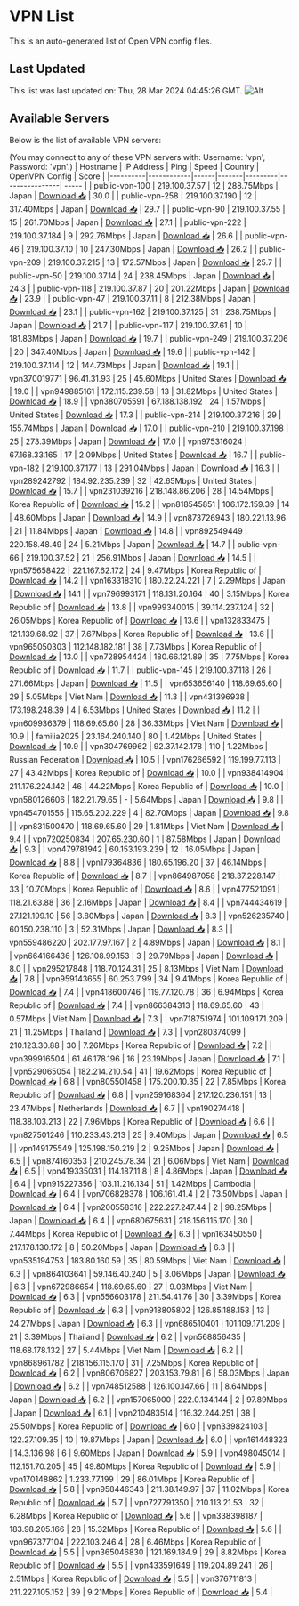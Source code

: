 # VPN List

This is an auto-generated list of Open VPN config files.

## Last Updated

This list was last updated on: Thu, 28 Mar 2024 04:45:26 GMT.
![Alt](https://repobeats.axiom.co/api/embed/186b98318ef1479477931607c1ad7d823f12451f.svg "Repobeats analytics image")

## Available Servers

Below is the list of available VPN servers:

(You may connect to any of these VPN servers with: Username: 'vpn', Password: 'vpn'.)
| Hostname | IP Address | Ping | Speed | Country | OpenVPN Config | Score |
|----------|------------|------|-------|---------|----------------| ----- |
| public-vpn-100 | 219.100.37.57 | 12 | 288.75Mbps | Japan | [Download 📥](./configs/server_0_JP.ovpn) | 30.0 |
| public-vpn-258 | 219.100.37.190 | 12 | 317.40Mbps | Japan | [Download 📥](./configs/server_1_JP.ovpn) | 29.7 |
| public-vpn-90 | 219.100.37.55 | 15 | 261.70Mbps | Japan | [Download 📥](./configs/server_2_JP.ovpn) | 27.1 |
| public-vpn-222 | 219.100.37.184 | 9 | 292.76Mbps | Japan | [Download 📥](./configs/server_3_JP.ovpn) | 26.6 |
| public-vpn-46 | 219.100.37.10 | 10 | 247.30Mbps | Japan | [Download 📥](./configs/server_4_JP.ovpn) | 26.2 |
| public-vpn-209 | 219.100.37.215 | 13 | 172.57Mbps | Japan | [Download 📥](./configs/server_5_JP.ovpn) | 25.7 |
| public-vpn-50 | 219.100.37.14 | 24 | 238.45Mbps | Japan | [Download 📥](./configs/server_6_JP.ovpn) | 24.3 |
| public-vpn-118 | 219.100.37.87 | 20 | 201.22Mbps | Japan | [Download 📥](./configs/server_7_JP.ovpn) | 23.9 |
| public-vpn-47 | 219.100.37.11 | 8 | 212.38Mbps | Japan | [Download 📥](./configs/server_8_JP.ovpn) | 23.1 |
| public-vpn-162 | 219.100.37.125 | 31 | 238.75Mbps | Japan | [Download 📥](./configs/server_9_JP.ovpn) | 21.7 |
| public-vpn-117 | 219.100.37.61 | 10 | 181.83Mbps | Japan | [Download 📥](./configs/server_10_JP.ovpn) | 19.7 |
| public-vpn-249 | 219.100.37.206 | 20 | 347.40Mbps | Japan | [Download 📥](./configs/server_11_JP.ovpn) | 19.6 |
| public-vpn-142 | 219.100.37.114 | 12 | 144.73Mbps | Japan | [Download 📥](./configs/server_12_JP.ovpn) | 19.1 |
| vpn370019771 | 96.41.31.93 | 25 | 45.60Mbps | United States | [Download 📥](./configs/server_13_US.ovpn) | 19.0 |
| vpn949885161 | 172.115.239.58 | 13 | 31.82Mbps | United States | [Download 📥](./configs/server_14_US.ovpn) | 18.9 |
| vpn380705591 | 67.188.138.192 | 24 | 1.57Mbps | United States | [Download 📥](./configs/server_15_US.ovpn) | 17.3 |
| public-vpn-214 | 219.100.37.216 | 29 | 155.74Mbps | Japan | [Download 📥](./configs/server_16_JP.ovpn) | 17.0 |
| public-vpn-210 | 219.100.37.198 | 25 | 273.39Mbps | Japan | [Download 📥](./configs/server_17_JP.ovpn) | 17.0 |
| vpn975316024 | 67.168.33.165 | 17 | 2.09Mbps | United States | [Download 📥](./configs/server_18_US.ovpn) | 16.7 |
| public-vpn-182 | 219.100.37.177 | 13 | 291.04Mbps | Japan | [Download 📥](./configs/server_19_JP.ovpn) | 16.3 |
| vpn289242792 | 184.92.235.239 | 32 | 42.65Mbps | United States | [Download 📥](./configs/server_20_US.ovpn) | 15.7 |
| vpn231039216 | 218.148.86.206 | 28 | 14.54Mbps | Korea Republic of | [Download 📥](./configs/server_21_KR.ovpn) | 15.2 |
| vpn818545851 | 106.172.159.39 | 14 | 48.60Mbps | Japan | [Download 📥](./configs/server_22_JP.ovpn) | 14.9 |
| vpn873726943 | 180.221.13.96 | 21 | 11.84Mbps | Japan | [Download 📥](./configs/server_23_JP.ovpn) | 14.8 |
| vpn892549449 | 220.158.48.49 | 24 | 5.21Mbps | Japan | [Download 📥](./configs/server_24_JP.ovpn) | 14.7 |
| public-vpn-66 | 219.100.37.52 | 21 | 256.91Mbps | Japan | [Download 📥](./configs/server_25_JP.ovpn) | 14.5 |
| vpn575658422 | 221.167.62.172 | 24 | 9.47Mbps | Korea Republic of | [Download 📥](./configs/server_26_KR.ovpn) | 14.2 |
| vpn163318310 | 180.22.24.221 | 7 | 2.29Mbps | Japan | [Download 📥](./configs/server_27_JP.ovpn) | 14.1 |
| vpn796993171 | 118.131.20.164 | 40 | 3.15Mbps | Korea Republic of | [Download 📥](./configs/server_28_KR.ovpn) | 13.8 |
| vpn999340015 | 39.114.237.124 | 32 | 26.05Mbps | Korea Republic of | [Download 📥](./configs/server_29_KR.ovpn) | 13.6 |
| vpn132833475 | 121.139.68.92 | 37 | 7.67Mbps | Korea Republic of | [Download 📥](./configs/server_30_KR.ovpn) | 13.6 |
| vpn965050303 | 112.148.182.181 | 38 | 7.73Mbps | Korea Republic of | [Download 📥](./configs/server_31_KR.ovpn) | 13.0 |
| vpn728954424 | 180.66.121.89 | 35 | 7.75Mbps | Korea Republic of | [Download 📥](./configs/server_32_KR.ovpn) | 11.7 |
| public-vpn-145 | 219.100.37.118 | 26 | 271.66Mbps | Japan | [Download 📥](./configs/server_33_JP.ovpn) | 11.5 |
| vpn653656140 | 118.69.65.60 | 29 | 5.05Mbps | Viet Nam | [Download 📥](./configs/server_34_VN.ovpn) | 11.3 |
| vpn431396938 | 173.198.248.39 | 4 | 6.53Mbps | United States | [Download 📥](./configs/server_35_US.ovpn) | 11.2 |
| vpn609936379 | 118.69.65.60 | 28 | 36.33Mbps | Viet Nam | [Download 📥](./configs/server_36_VN.ovpn) | 10.9 |
| familia2025 | 23.164.240.140 | 80 | 1.42Mbps | United States | [Download 📥](./configs/server_37_US.ovpn) | 10.9 |
| vpn304769962 | 92.37.142.178 | 110 | 1.22Mbps | Russian Federation | [Download 📥](./configs/server_38_RU.ovpn) | 10.5 |
| vpn176266592 | 119.199.77.113 | 27 | 43.42Mbps | Korea Republic of | [Download 📥](./configs/server_39_KR.ovpn) | 10.0 |
| vpn938414904 | 211.176.224.142 | 46 | 44.22Mbps | Korea Republic of | [Download 📥](./configs/server_40_KR.ovpn) | 10.0 |
| vpn580126606 | 182.21.79.65 | - | 5.64Mbps | Japan | [Download 📥](./configs/server_41_JP.ovpn) | 9.8 |
| vpn454701555 | 115.65.202.229 | 4 | 82.70Mbps | Japan | [Download 📥](./configs/server_42_JP.ovpn) | 9.8 |
| vpn831500470 | 118.69.65.60 | 29 | 1.81Mbps | Viet Nam | [Download 📥](./configs/server_43_VN.ovpn) | 9.4 |
| vpn720250834 | 207.65.230.60 | 1 | 87.58Mbps | Japan | [Download 📥](./configs/server_44_JP.ovpn) | 9.3 |
| vpn479781942 | 60.153.193.239 | 12 | 16.05Mbps | Japan | [Download 📥](./configs/server_45_JP.ovpn) | 8.8 |
| vpn179364836 | 180.65.196.20 | 37 | 46.14Mbps | Korea Republic of | [Download 📥](./configs/server_46_KR.ovpn) | 8.7 |
| vpn864987058 | 218.37.228.147 | 33 | 10.70Mbps | Korea Republic of | [Download 📥](./configs/server_47_KR.ovpn) | 8.6 |
| vpn477521091 | 118.21.63.88 | 36 | 2.16Mbps | Japan | [Download 📥](./configs/server_48_JP.ovpn) | 8.4 |
| vpn744434619 | 27.121.199.10 | 56 | 3.80Mbps | Japan | [Download 📥](./configs/server_49_JP.ovpn) | 8.3 |
| vpn526235740 | 60.150.238.110 | 3 | 52.31Mbps | Japan | [Download 📥](./configs/server_50_JP.ovpn) | 8.3 |
| vpn559486220 | 202.177.97.167 | 2 | 4.89Mbps | Japan | [Download 📥](./configs/server_51_JP.ovpn) | 8.1 |
| vpn664166436 | 126.108.99.153 | 3 | 29.79Mbps | Japan | [Download 📥](./configs/server_52_JP.ovpn) | 8.0 |
| vpn295217848 | 118.70.124.31 | 25 | 8.13Mbps | Viet Nam | [Download 📥](./configs/server_53_VN.ovpn) | 7.8 |
| vpn959143655 | 60.253.7.99 | 34 | 9.41Mbps | Korea Republic of | [Download 📥](./configs/server_54_KR.ovpn) | 7.4 |
| vpn418600746 | 119.77.120.78 | 36 | 6.94Mbps | Korea Republic of | [Download 📥](./configs/server_55_KR.ovpn) | 7.4 |
| vpn866384313 | 118.69.65.60 | 43 | 0.57Mbps | Viet Nam | [Download 📥](./configs/server_56_VN.ovpn) | 7.3 |
| vpn718751974 | 101.109.171.209 | 21 | 11.25Mbps | Thailand | [Download 📥](./configs/server_57_TH.ovpn) | 7.3 |
| vpn280374099 | 210.123.30.88 | 30 | 7.26Mbps | Korea Republic of | [Download 📥](./configs/server_58_KR.ovpn) | 7.2 |
| vpn399916504 | 61.46.178.196 | 16 | 23.19Mbps | Japan | [Download 📥](./configs/server_59_JP.ovpn) | 7.1 |
| vpn529065054 | 182.214.210.54 | 41 | 19.62Mbps | Korea Republic of | [Download 📥](./configs/server_60_KR.ovpn) | 6.8 |
| vpn805501458 | 175.200.10.35 | 22 | 7.85Mbps | Korea Republic of | [Download 📥](./configs/server_61_KR.ovpn) | 6.8 |
| vpn259168364 | 217.120.236.151 | 13 | 23.47Mbps | Netherlands | [Download 📥](./configs/server_62_NL.ovpn) | 6.7 |
| vpn190274418 | 118.38.103.213 | 22 | 7.96Mbps | Korea Republic of | [Download 📥](./configs/server_63_KR.ovpn) | 6.6 |
| vpn827501246 | 110.233.43.213 | 25 | 9.40Mbps | Japan | [Download 📥](./configs/server_64_JP.ovpn) | 6.5 |
| vpn149175549 | 125.198.150.219 | 2 | 9.25Mbps | Japan | [Download 📥](./configs/server_65_JP.ovpn) | 6.5 |
| vpn874160353 | 210.245.78.34 | 21 | 6.06Mbps | Viet Nam | [Download 📥](./configs/server_66_VN.ovpn) | 6.5 |
| vpn419335031 | 114.187.11.8 | 8 | 4.86Mbps | Japan | [Download 📥](./configs/server_67_JP.ovpn) | 6.4 |
| vpn915227356 | 103.11.216.134 | 51 | 1.42Mbps | Cambodia | [Download 📥](./configs/server_68_KH.ovpn) | 6.4 |
| vpn706828378 | 106.161.41.4 | 2 | 73.50Mbps | Japan | [Download 📥](./configs/server_69_JP.ovpn) | 6.4 |
| vpn200558316 | 222.227.247.44 | 2 | 98.25Mbps | Japan | [Download 📥](./configs/server_70_JP.ovpn) | 6.4 |
| vpn680675631 | 218.156.115.170 | 30 | 7.44Mbps | Korea Republic of | [Download 📥](./configs/server_71_KR.ovpn) | 6.3 |
| vpn163450550 | 217.178.130.172 | 8 | 50.20Mbps | Japan | [Download 📥](./configs/server_72_JP.ovpn) | 6.3 |
| vpn535194753 | 183.80.160.59 | 35 | 80.59Mbps | Viet Nam | [Download 📥](./configs/server_73_VN.ovpn) | 6.3 |
| vpn864103641 | 59.146.40.240 | 5 | 3.06Mbps | Japan | [Download 📥](./configs/server_74_JP.ovpn) | 6.3 |
| vpn672986654 | 118.69.65.60 | 27 | 9.03Mbps | Viet Nam | [Download 📥](./configs/server_75_VN.ovpn) | 6.3 |
| vpn556603178 | 211.54.41.76 | 30 | 3.39Mbps | Korea Republic of | [Download 📥](./configs/server_76_KR.ovpn) | 6.3 |
| vpn918805802 | 126.85.188.153 | 13 | 24.27Mbps | Japan | [Download 📥](./configs/server_77_JP.ovpn) | 6.3 |
| vpn686510401 | 101.109.171.209 | 21 | 3.39Mbps | Thailand | [Download 📥](./configs/server_78_TH.ovpn) | 6.2 |
| vpn568856435 | 118.68.178.132 | 27 | 5.44Mbps | Viet Nam | [Download 📥](./configs/server_79_VN.ovpn) | 6.2 |
| vpn868961782 | 218.156.115.170 | 31 | 7.25Mbps | Korea Republic of | [Download 📥](./configs/server_80_KR.ovpn) | 6.2 |
| vpn806706827 | 203.153.79.81 | 6 | 58.03Mbps | Japan | [Download 📥](./configs/server_81_JP.ovpn) | 6.2 |
| vpn748512588 | 126.100.147.66 | 11 | 8.64Mbps | Japan | [Download 📥](./configs/server_82_JP.ovpn) | 6.2 |
| vpn157065000 | 222.0.134.144 | 2 | 97.89Mbps | Japan | [Download 📥](./configs/server_83_JP.ovpn) | 6.1 |
| vpn210483514 | 116.32.244.251 | 38 | 25.50Mbps | Korea Republic of | [Download 📥](./configs/server_84_KR.ovpn) | 6.0 |
| vpn339824103 | 122.27.109.35 | 10 | 19.87Mbps | Japan | [Download 📥](./configs/server_85_JP.ovpn) | 6.0 |
| vpn161448323 | 14.3.136.98 | 6 | 9.60Mbps | Japan | [Download 📥](./configs/server_86_JP.ovpn) | 5.9 |
| vpn498045014 | 112.151.70.205 | 45 | 49.80Mbps | Korea Republic of | [Download 📥](./configs/server_87_KR.ovpn) | 5.9 |
| vpn170148862 | 1.233.77.199 | 29 | 86.01Mbps | Korea Republic of | [Download 📥](./configs/server_88_KR.ovpn) | 5.8 |
| vpn958446343 | 211.38.149.97 | 37 | 11.02Mbps | Korea Republic of | [Download 📥](./configs/server_89_KR.ovpn) | 5.7 |
| vpn727791350 | 210.113.21.53 | 32 | 6.28Mbps | Korea Republic of | [Download 📥](./configs/server_90_KR.ovpn) | 5.6 |
| vpn338398187 | 183.98.205.166 | 28 | 15.32Mbps | Korea Republic of | [Download 📥](./configs/server_91_KR.ovpn) | 5.6 |
| vpn967377104 | 222.103.246.4 | 28 | 6.46Mbps | Korea Republic of | [Download 📥](./configs/server_92_KR.ovpn) | 5.5 |
| vpn365046830 | 121.169.184.9 | 29 | 8.82Mbps | Korea Republic of | [Download 📥](./configs/server_93_KR.ovpn) | 5.5 |
| vpn433591649 | 119.204.89.241 | 26 | 2.51Mbps | Korea Republic of | [Download 📥](./configs/server_94_KR.ovpn) | 5.5 |
| vpn376711813 | 211.227.105.152 | 39 | 9.21Mbps | Korea Republic of | [Download 📥](./configs/server_95_KR.ovpn) | 5.4 |

